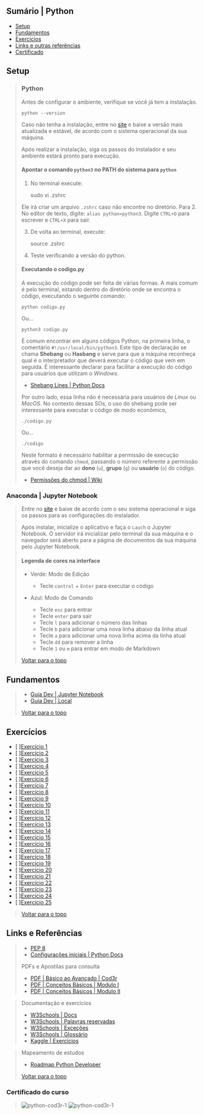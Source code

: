 

## Sumário | Python

- [Setup](#setup)
- [Fundamentos](#fundamentos)
- [Exercícios](#exercícios)
- [Links e outras referências](#links-e-referências)
- [Certificado](#certificado-do-curso)
      
## Setup 
>
> ### Python
> 
> 
> Antes de configurar o ambiente, verifique se você já tem a instalação.
> 
>     python --version
> 
> Caso não tenha a instalação, entre no [site](https://www.python.org/downloads/) e baixe a versão mais atualizada e estável, de acordo com o sistema operacional da sua máquina.
>
> Após realizar a instalação, siga os passos do instalador e seu ambiente estará pronto para execução.
> 
> #### Apontar o comando `python3` no PATH do sistema para `python`
> 
> 1. No terminal execute:
> 
>     sudo vi .zshrc
> 
> Ele irá criar um arquivo `.zshrc` caso não encontre no diretório. Para 
> 2. No editor de texto, digite: `alias python=python3`. Digite `CTRL+O` para escrever e `CTRL+X` para sair.
> 
> 3. De volta ao terminal, execute:
> 
>     source .zshrc
> 
> 4. Teste verificando a versão do python.
>
> #### Executando o codigo.py
> 
> A execução do código pode ser feita de várias formas. A mais comum é pelo terminal, estando dentro do diretório onde se encontra o código, executando o seguinte comando:
> 
>     python codigo.py
> 
> Ou...
> 
>     python3 codigo.py
> 
> É comum encontrar em alguns códigos Python, na primeira linha, o comentário `#!/usr/local/bin/python3`. Este tipo de declaração se chama **Shebang** ou **Hasbang** e serve para que a máquina reconheça qual é o interpretador que deverá executar o código que vem em seguida. É interessante declarar para facilitar a execução do código para usuários que utilizam o _Windows_.
> 
> - [Shebang Lines | Python Docs](https://docs.python.org/3/using/windows.html#shebang-lines)
> 
> Por outro lado, essa linha não é necessária para usuários de _Linux_ ou _MacOS_. No contexto dessas SOs, o uso do shebang pode ser interessante para executar o código de modo econômico, 
> 
>     ./codigo.py
> 
> Ou...
> 
>     ./codigo
> 
> Neste formato é necessário habilitar a permissão de execução através do comando `chmod`, passando o número referente a permissão que você deseja dar ao **dono** (`u`), **grupo** (`g`) ou **usuário** (`o`) do código.  
> 
> - [Permissões do chmod | Wiki](https://pt.wikipedia.org/wiki/Chmod#Permiss%C3%B5es_num%C3%A9ricas)
>

### Anaconda | Jupyter Notebook
>
> Entre no [site](https://www.anaconda.com/) e baixe de acordo com o seu sistema operacional e siga os passos para as configurações do instalador.
>
> Após instalar, inicialize o aplicativo e faça o `Lauch` o Jupyter Notebook. O servidor irá inicializar pelo terminal da sua máquina e o navegador será aberto para a página de documentos da sua máquina pelo Jupyter Notebook.
>
> #### Legenda de cores na interface 
>
> 
> - Verde: Modo de Edição
>   - Tecle `control` + `Enter` para executar o código
> 
> - Azul: Modo de Comando
>   - Tecle `esc` para entrar
>   - Tecle `enter` para sair
>   - Tecle `l` para adicionar o número das linhas
>   - Tecle `b` para adicionar uma nova linha abaixo da linha atual
>   - Tecle `a` para adicionar uma nova linha acima da linha atual
>   - Tecle `dd` para remover a linha
>   - Tecle `1` ou `m` para entrar em modo de Markdown
>
> [Voltar para o topo](#sumário--python)

## Fundamentos
>
> - [Guia Dev | Jupyter Notebook](./curso-cod3r/fundamentos-py.ipynb)
> - [Guia Dev | Local]()
>
> [Voltar para o topo](#sumário--python)

## Exercícios

- [ ][Exercício 1](./exercicios/parte-1/ex01.py)
- [ ][Exercício 2](./exercicios/parte-1/ex02.py)
- [ ][Exercício 3](./exercicios/parte-1/ex03.py)
- [ ][Exercício 4](./exercicios/parte-1/ex04.py)
- [ ][Exercício 5](./parte-1/ex05.py)
- [ ][Exercício 6](./exercicios/parte-2/ex06_set.py)
- [ ][Exercício 7](./exercicios/parte-2/ex07.py)
- [ ][Exercício 8](./exercicios/parte-2/ex08.py)
- [ ][Exercício 9](./exercicios/parte-2/ex09.py)
- [ ][Exercício 10](./exercicios/parte-2/ex10.py)
- [ ][Exercício 11](./exercicios/parte-2/ex11.py)
- [ ][Exercício 12](./exercicios/parte-2/ex12_parsing.py)
- [ ][Exercício 13](./exercicios/parte-2/ex13.py)
- [ ][Exercício 14](./exercicios/parte-2/ex14.py)
- [ ][Exercício 15](./exercicios/parte-2/ex15_classe.py)
- [ ][Exercício 16](./exercicios/parte-2/ex16.py)
- [ ][Exercício 17](./exercicios/parte-2/ex17.py)
- [ ][Exercício 18](./exercicios/parte-2/ex18_dicionario.py)
- [ ][Exercício 19](./exercicios/parte-2/ex19_mediana.py)
- [ ][Exercício 20](./exercicios/parte-2/ex20.py)
- [ ][Exercício 21](./exercicios/parte-3-poo/ex21_heranca.py)
- [ ][Exercício 22](./exercicios/parte-3-poo/ex22_name-mangling.py)
- [ ][Exercício 23](./exercicios/parte-3-poo/ex23.py)
- [ ][Exercício 24](./exercicios/parte-3-poo/ex24.py)
- [ ][Exercício 25](./exercicios/parte-3-poo/ex25.py)
>
> [Voltar para o topo](#sumário--python)


## Links e Referências
>
> - [PEP 8](https://peps.python.org/pep-0008/)
> - [Configurações iniciais | Python Docs](https://docs.python.org/3/using/configure.html)
> 
> PDFs e Apostilas para consulta
> - [PDF | Básico ao Avançado | Cod3r](./curso-python-versao-1.1.pdf)
> - [PDF | Conceitos Básicos | Modulo I](../python-modulo-1.pdf)
> - [PDF | Conceitos Básicos | Modulo II](../python-modulo-2.pdf)

> Documentação e exercícios
> - [W3Schools | Docs](https://www.w3schools.com/python/default.asp)
> - [W3Schools | Palavras reservadas](https://www.w3schools.com/python/python_ref_keywords.asp)
> - [W3Schools | Exceções](https://www.w3schools.com/python/python_ref_exceptions.asp)
> - [W3Schools | Glossário](https://www.w3schools.com/python/python_ref_glossary.asp)
> - [Kaggle | Exercícios](https://www.kaggle.com/learn/python) 

> Mapeamento de estudos
> - [Roadmap Python Developer](https://roadmap.sh/python)
> 
> [Voltar para o topo](#sumário--python)

### Certificado do curso
> 
> ![python-cod3r-1](./img/part-1.png)
> ![python-cod3r-1](./img/part-2.png)